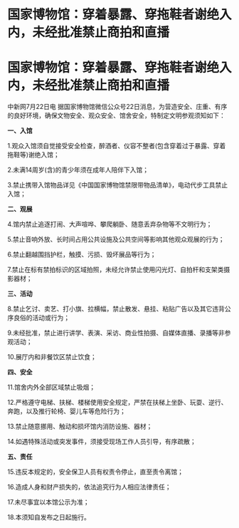 # 国家博物馆：穿着暴露、穿拖鞋者谢绝入内，未经批准禁止商拍和直播

# 国家博物馆：穿着暴露、穿拖鞋者谢绝入内，未经批准禁止商拍和直播

中新网7月22日电 据国家博物馆微信公众号22日消息，为营造安全、庄重、有序的良好环境，确保文物安全、观众安全、馆舍安全，特制定文明参观须知如下：

**一、入馆**

1.观众入馆须自觉接受安全检查，醉酒者、仪容不整者(包含穿着过于暴露、穿着拖鞋等)谢绝入馆；

2.未满14周岁(含)的青少年须在成年人陪伴下入馆；

3.禁止携带入馆物品详见《中国国家博物馆禁限带物品清单》，电动代步工具禁止入馆；

**二、观展**

4.馆内禁止追逐打闹、大声喧哗、攀爬躺卧、随意丢弃杂物等不文明行为；

5.禁止音响外放、长时间占用公共设施及公共空间等影响其他观众观展的行为；

6.禁止翻越围挡护栏，触摸、污损、毁坏展品等行为；

7.禁止在标有禁拍标识的区域拍照，未经允许禁止使用闪光灯、自拍杆和支架类摄影器材；

**三、活动**

8.禁止乞讨、卖艺、打小旗、拉横幅，禁止散发、悬挂、粘贴广告以及其它违背公序良俗的活动或行为；

9.未经批准，禁止进行讲学、表演、采访、商业性拍摄、自媒体直播、录播等非参观活动；

10.展厅内和非餐饮区禁止饮食；

**四、安全**

11.馆舍内外全部区域禁止吸烟；

12.严格遵守电梯、扶梯、楼梯使用安全规定，严禁在扶梯上坐卧、玩耍、逆行、奔跑，以及推行轮椅、婴儿车等危险行为；

13.禁止随意挪用、触动和损坏馆内消防设施、器材；

14.如遇特殊活动或突发事件，须接受现场工作人员引导，有序疏散；

**五、责任**

15.违反本规定的，安全保卫人员有权责令停止，直至责令离馆；

16.造成人身和财产损失的，依法追究行为人相应法律责任；

17.未尽事宜以本馆公示为准；

18.本须知自发布之日起施行。


